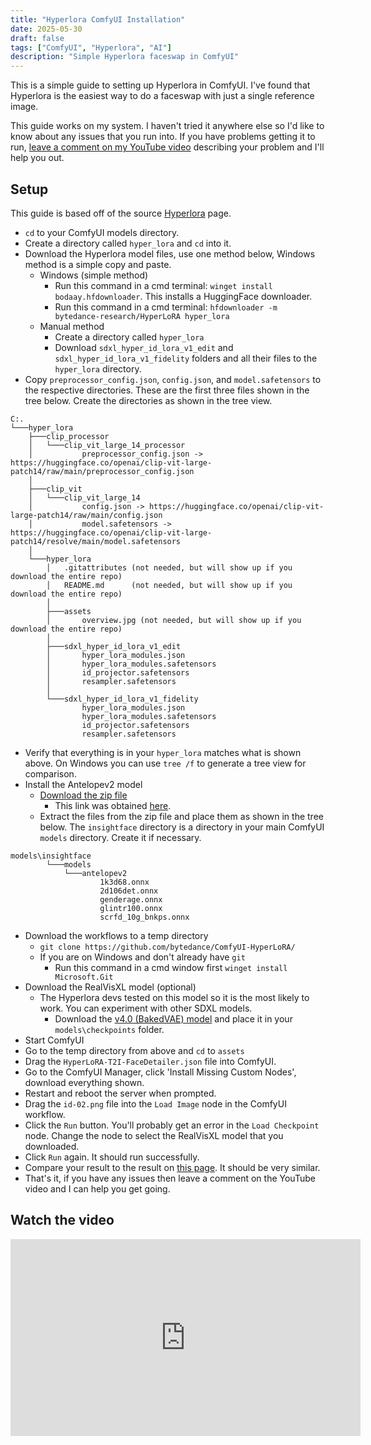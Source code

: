 ```yaml
---
title: "Hyperlora ComfyUI Installation"
date: 2025-05-30
draft: false
tags: ["ComfyUI", "Hyperlora", "AI"]
description: "Simple Hyperlora faceswap in ComfyUI"
---
```


This is a simple guide to setting up Hyperlora in ComfyUI. I've found that Hyperlora is the easiest way to do
a faceswap with just a single reference image.

This guide works on my system. I haven't tried it anywhere else so I'd like to know about any issues that you run into.
If you have problems getting it to run, [leave a comment on my YouTube video](https://www.youtube.com/watch?v=0g6F2ZHG6N4) describing your problem and I'll help you out.

## Setup

This guide is based off of the source [Hyperlora](https://github.com/bytedance/ComfyUI-HyperLoRA) page.

* `cd` to your ComfyUI models directory.
* Create a directory called `hyper_lora` and `cd` into it.
* Download the Hyperlora model files, use one method below, Windows method is a simple copy and paste.
  * Windows (simple method)
    * Run this command in a cmd terminal: `winget install bodaay.hfdownloader`. This installs a HuggingFace downloader.
    * Run this command in a cmd terminal: `hfdownloader -m bytedance-research/HyperLoRA hyper_lora`
  * Manual method
    * Create a directory called `hyper_lora`
    * Download `sdxl_hyper_id_lora_v1_edit` and `sdxl_hyper_id_lora_v1_fidelity` folders and all their files to the `hyper_lora` directory.
* Copy `preprocessor_config.json`, `config.json`, and `model.safetensors` to the respective directories. These are the first three files shown in the tree below. Create the directories as shown in the tree view.

```
C:.
└───hyper_lora
    ├───clip_processor
    │   └───clip_vit_large_14_processor
    │           preprocessor_config.json -> https://huggingface.co/openai/clip-vit-large-patch14/raw/main/preprocessor_config.json
    │
    ├───clip_vit
    │   └───clip_vit_large_14
    │           config.json -> https://huggingface.co/openai/clip-vit-large-patch14/raw/main/config.json
    │           model.safetensors -> https://huggingface.co/openai/clip-vit-large-patch14/resolve/main/model.safetensors
    │
    └───hyper_lora
        │   .gitattributes (not needed, but will show up if you download the entire repo)
        │   README.md      (not needed, but will show up if you download the entire repo)
        │
        ├───assets
        │       overview.jpg (not needed, but will show up if you download the entire repo)
        │
        ├───sdxl_hyper_id_lora_v1_edit
        │       hyper_lora_modules.json
        │       hyper_lora_modules.safetensors
        │       id_projector.safetensors
        │       resampler.safetensors
        │
        └───sdxl_hyper_id_lora_v1_fidelity
                hyper_lora_modules.json
                hyper_lora_modules.safetensors
                id_projector.safetensors
                resampler.safetensors
```

* Verify that everything is in your `hyper_lora` matches what is shown above. On Windows you can use `tree /f` to generate a tree view for comparison.
* Install the Antelopev2 model
  * [Download the zip file](https://drive.google.com/file/d/18wEUfMNohBJ4K3Ly5wpTejPfDzp-8fI8/view?usp=sharing)
    * This link was obtained [here](https://github.com/deepinsight/insightface/tree/master/python-package#model-zoo).
  * Extract the files from the zip file and place them as shown in the tree below. The `insightface` directory is a directory in your main ComfyUI `models` directory. Create it if necessary.

```
models\insightface
        └───models
            └───antelopev2
                    1k3d68.onnx
                    2d106det.onnx
                    genderage.onnx
                    glintr100.onnx
                    scrfd_10g_bnkps.onnx
```

* Download the workflows to a temp directory
  * `git clone https://github.com/bytedance/ComfyUI-HyperLoRA/`
  * If you are on Windows and don't already have `git`
    * Run this command in a cmd window first `winget install Microsoft.Git`
* Download the RealVisXL model (optional)
  * The Hyperlora devs tested on this model so it is the most likely to work. You can experiment with other SDXL models.
    * Download the [v4.0 (BakedVAE) model](https://civitai.com/models/139562?modelVersionId=344487) and place it in your `models\checkpoints` folder.
* Start ComfyUI
* Go to the temp directory from above and `cd` to `assets`
* Drag the `HyperLoRA-T2I-FaceDetailer.json` file into ComfyUI.
* Go to the ComfyUI Manager, click 'Install Missing Custom Nodes', download everything shown.
* Restart and reboot the server when prompted.
* Drag the `id-02.png` file into the `Load Image` node in the ComfyUI workflow.
* Click the `Run` button. You'll probably get an error in the `Load Checkpoint` node. Change the node to select the RealVisXL model that you downloaded.
* Click `Run` again. It should run successfully.
* Compare your result to the result on [this page](https://github.com/bytedance/ComfyUI-HyperLoRA?tab=readme-ov-file). It should be very similar.
* That's it, if you have any issues then leave a comment on the YouTube video and I can help you get going.

## Watch the video
<iframe width="560" height="315" src="https://www.youtube.com/embed/i_wlkVGiVy0?si=de3Iwm_xv1Cup_TY" title="YouTube video player" frameborder="0" allow="accelerometer; autoplay; clipboard-write; encrypted-media; gyroscope; picture-in-picture; web-share" referrerpolicy="strict-origin-when-cross-origin" allowfullscreen></iframe>
